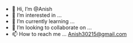 - 👋 Hi, I’m @Anish
- 👀 I’m interested in ...
- 🌱 I’m currently learning ...
- 💞️ I’m looking to collaborate on ...
- 📫 How to reach me ...
Anish30215@gmail.com
<!---
Anniish/Anniish is a ✨ special ✨ repository because its `README.md` (this file) appears on your GitHub profile.
You can click the Preview link to take a look at your changes.
--->
